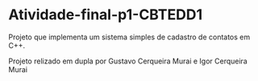 # Atividade-final-p1-CBTEDD1
Projeto que implementa um sistema simples de cadastro de contatos em C++.

Projeto relizado em dupla por Gustavo Cerqueira Murai e Igor Cerqueira Murai
